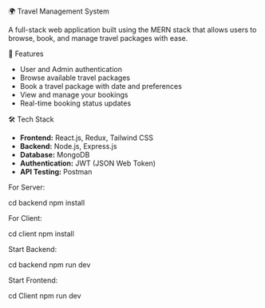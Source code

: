  🌍 Travel Management System

A full-stack web application built using the MERN stack that allows users to browse, book, and manage travel packages with ease.

 🚀 Features

- User and Admin authentication
- Browse available travel packages
- Book a travel package with date and preferences
- View and manage your bookings
- Real-time booking status updates


 🛠️ Tech Stack

- **Frontend:** React.js, Redux, Tailwind CSS
- **Backend:** Node.js, Express.js
- **Database:** MongoDB
- **Authentication:** JWT (JSON Web Token)
- **API Testing:** Postman



For Server:

cd backend
npm install

For Client:

cd client
npm install


Start Backend:

cd backend
npm run dev

Start Frontend:

cd Client
npm run dev

